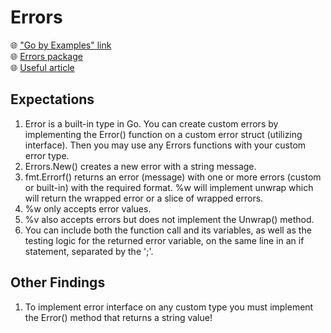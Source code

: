 # Errors 
 🌐 <a href="https://gobyexample.com/errors">"Go by Examples" link</a>
 <br>
 🌐 <a href="https://pkg.go.dev/errors"> Errors package</a>
 <br>
 🌐 <a href="https://go.dev/blog/go1.13-errors"> Useful article</a>

## Expectations
1. Error is a built-in type in Go. You can create custom errors by implementing the Error() function on a custom error struct (utilizing interface). Then you may use any Errors functions with your custom error type.
2. Errors.New() creates a new error with a string message.
3. fmt.Errorf() returns an error (message) with one or more errors (custom or built-in) with the required format. %w will implement unwrap which will return the wrapped error or a slice of wrapped errors. 
4. %w only accepts error values.
5. %v also accepts errors but does not implement the Unwrap() method.
6. You can include both the function call and its variables, as well as the testing logic for the returned error variable, on the same line in an if statement, separated by the ';'.

## Other Findings
1. To implement error interface on any custom type you must implement the Error() method that returns a string value! 
